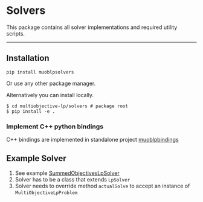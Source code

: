 # Solvers
This package contains all solver implementations and required utility scripts.

---

## Installation
```shell
pip install muoblpsolvers
```
Or use any other package manager.

Alternatively you can install locally.
```shell
$ cd multiobjective-lp/solvers # package root
$ pip install -e .
```

### Implement C++ python bindings
C++ bindings are implemented in standalone project [muoblpbindings](https://github.com/jasieksz/muoblpbindings)

## Example Solver
1. See example [SummedObjectivesLpSolver](src/muoblpsolvers/summed/SummedObjectivesLpSolver.py)
2. Solver has to be a class that extends `LpSolver`
3. Solver needs to override method `actualSolve` to accept an instance of `MultiObjectiveLpProblem`
